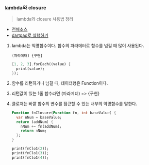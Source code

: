 ### lambda와 closure
> lambda와 closure 사용법 정리

- [전체소스](lambda_closure.dart)
- [dartpad로 실행하기](https://dartpad.dev/f7b548af4cb6a1bf81484818739e6a40)

1. lambda는 익명함수이다. 함수의 파라메터로 함수를 넘길 때 많이 사용된다. 
    ~~~
    (파라메터) {구현} 
    ~~~

    ~~~dart
    [1, 2, 3].forEach((value) {
      print(value);
    });
    ~~~

3. 함수를 리턴하거나 넘길 때, 데이터형은 Function이다. 
4. 리턴값이 있는 1줄 함수라면 (파라메터) => {구현}
5. 클로져는 바깥 함수의 변수를 점근할 수 있는 내부의 익명함수를 말한다. 
   ~~~dart
   Function fnClosure(Function fn, int baseValue) {
     var nNum = baseValue;
     return (addNum) {
       nNum += fn(addNum);
       return nNum;
     };
   }

   print(fnClo1(2));
   print(fnClo1(3));
   print(fnClo1(4)); 
   ~~~
